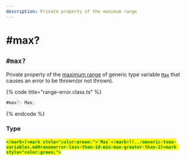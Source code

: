 ```yaml
---
description: Private property of the maximum range
---
```


# #max?

## `#max?`

Private property of the [maximum range](../../getting-started/basic-concepts.md#range) of generic type variable [`Max`](../generic-type-variables.md#rangeerror-less-than-id-min-max-greater-than-2) that causes an error to be thrown(or not thrown).

{% code title="range-error.class.ts" %}
```typescript
#max?: Max;
```
{% endcode %}

### Type

#### <mark style="color:green;">``</mark>[<mark style="color:green;">`Max`</mark>](../generic-type-variables.md#rangeerror-less-than-id-min-max-greater-than-2)<mark style="color:green;">``</mark>
